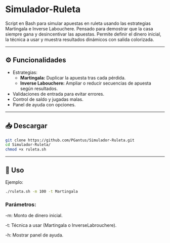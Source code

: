 # Simulador-Ruleta
Script en Bash para simular apuestas en ruleta usando las estrategias Martingala e Inverse Labouchere. Pensado para demostrar que la casa siempre gana y desincentivar las apuestas. Permite definir el dinero inicial, la técnica a usar y muestra resultados dinámicos con salida colorizada.

---

## ⚙️ Funcionalidades

- Estrategias:
  - **Martingala:** Duplicar la apuesta tras cada pérdida.
  - **Inverse Labouchere:** Ampliar o reducir secuencias de apuesta según resultados.
- Validaciones de entrada para evitar errores.
- Control de saldo y jugadas malas.
- Panel de ayuda con opciones.

---

## 📥 Descargar

```bash
git clone https://github.com/PGantus/Simulador-Ruleta.git
cd Simulador-Ruleta/
chmod +x ruleta.sh
```

---

## 🚀 Uso 

Ejemplo:
```bash
./ruleta.sh -m 100 -t Martingala
```

### Parámetros:
-m: Monto de dinero inicial.

-t: Técnica a usar (Martingala o InverseLabrouchere).

-h: Mostrar panel de ayuda.
